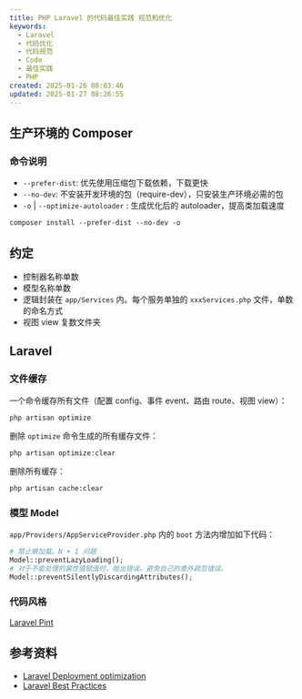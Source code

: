 ```yaml
---
title: PHP Laravel 的代码最佳实践 规范和优化
keywords:
  - Laravel
  - 代码优化
  - 代码规范
  - Code
  - 最佳实践
  - PHP
created: 2025-01-26 08:03:46
updated: 2025-01-27 08:26:55
---
```


## 生产环境的 Composer

### 命令说明

- `--prefer-dist`: 优先使用压缩包下载依赖，下载更快
- `--no-dev`: 不安装开发环境的包（require-dev），只安装生产环境必需的包
- `-o` | `--optimize-autoloader` : 生成优化后的 autoloader，提高类加载速度

```shell
composer install --prefer-dist --no-dev -o
```

## 约定

- 控制器名称单数
- 模型名称单数
- 逻辑封装在 `app/Services` 内。每个服务单独的 `xxxServices.php` 文件，单数的命名方式
- 视图 view 复数文件夹

## Laravel

### 文件缓存

一个命令缓存所有文件（配置 config、事件 event、路由 route、视图 view）：

```shell
php artisan optimize
```

删除 `optimize` 命令生成的所有缓存文件：

```shell
php artisan optimize:clear
```

删除所有缓存：

```shell
php artisan cache:clear
```

### 模型 Model

`app/Providers/AppServiceProvider.php` 内的 `boot` 方法内增加如下代码：

```php
# 禁止懒加载。N + 1 问题
Model::preventLazyLoading();
# 对于不能处理的属性值赋值时，抛出错误。避免自己的意外疏忽错误。
Model::preventSilentlyDiscardingAttributes();
```

### 代码风格

[Laravel Pint](https://laravel.com/docs/11.x/pint)

## 参考资料

- [Laravel Deployment optimization](https://laravel.com/docs/11.x/deployment)
- [Laravel Best Practices](https://saasykit.com/blog/laravel-best-practices)
